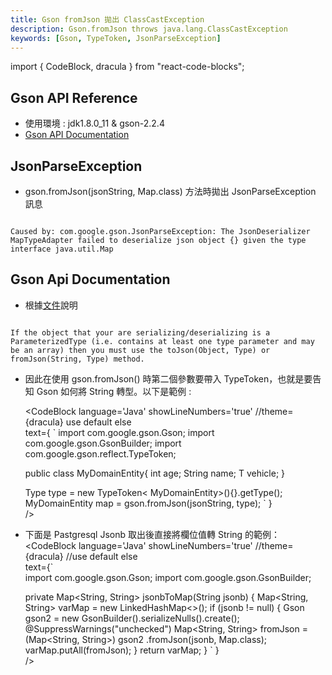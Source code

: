 ```yaml
---
title: Gson fromJson 拋出 ClassCastException
description: Gson.fromJson throws java.lang.ClassCastException
keywords: [Gson, TypeToken, JsonParseException]
---
```


import { CodeBlock, dracula  } from "react-code-blocks";

## Gson API Reference
* 使用環境 : jdk1.8.0_11 & gson-2.2.4
* [ Gson API Documentation ](https://google-gson.googlecode.com/svn/trunk/gson/docs/javadocs/com/google/gson/Gson.html)


## JsonParseException
* gson.fromJson(jsonString, Map.class) 方法時拋出 JsonParseException 訊息

<code>
Caused by: com.google.gson.JsonParseException: The JsonDeserializer MapTypeAdapter failed to deserialize json object {} given the type interface java.util.Map
</code>


## Gson Api Documentation

* 根據[文件](https://google-gson.googlecode.com/svn/trunk/gson/docs/javadocs/com/google/gson/Gson.html)說明
	 
<code>	  
If the object that your are serializing/deserializing is a ParameterizedType (i.e. contains at least one type parameter and may be an array) then you must use the toJson(Object, Type) or fromJson(String, Type) method.
</code>	  

* 因此在使用 gson.fromJson() 時第二個參數要帶入 TypeToken，也就是要告知 Gson 如何將 String 轉型。以下是範例 :

	 <CodeBlock
	         language='Java'
			 showLineNumbers='true'
			 //theme={dracula} use default else  
			 text={
			 `
	import com.google.gson.Gson;
	import com.google.gson.GsonBuilder;
	import com.google.gson.reflect.TypeToken;
			 
	public class MyDomainEntity<T>{
		int age;
		String name;
		T vehicle;
	}
		 
	 Type type = new TypeToken< MyDomainEntity<Car>>(){}.getType();
	 MyDomainEntity map = gson.fromJson(jsonString, type);
			 `
	         }    
      />					
					
* 下面是 Pastgresql Jsonb 取出後直接將欄位值轉 String 的範例：
	 <CodeBlock
	         language='Java'
			 showLineNumbers='true'
			 //theme={dracula} //use default else  
			 text={`	
	import com.google.gson.Gson;
    import com.google.gson.GsonBuilder;		 
			 
    private Map<String, String> jsonbToMap(String jsonb) {
        Map<String, String> varMap = new LinkedHashMap<>();
        if (jsonb != null) {
            Gson gson2 = new GsonBuilder().serializeNulls().create();
            @SuppressWarnings("unchecked")
            Map<String, String> fromJson = (Map<String, String>) gson2
                    .fromJson(jsonb, Map.class);
            varMap.putAll(fromJson);
        }
        return varMap;
    }
	         `
	         }    
      />
					